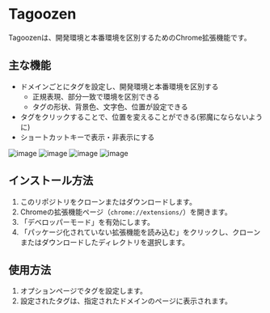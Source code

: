 # Tagoozen
Tagoozenは、開発環境と本番環境を区別するためのChrome拡張機能です。

## 主な機能
- ドメインごとにタグを設定し、開発環境と本番環境を区別する
   - 正規表現、部分一致で環境を区別できる
   - タグの形状、背景色、文字色、位置が設定できる
- タグをクリックすることで、位置を変えることができる(邪魔にならないように)
- ショートカットキーで表示・非表示にする

![image](https://github.com/user-attachments/assets/506813ad-ad4e-4bad-b6a0-a435d82ff833)
![image](https://github.com/user-attachments/assets/eb392cc5-57b5-4d19-a9e8-932e922115a2)
![image](https://github.com/user-attachments/assets/7391eb9d-c55f-4749-9419-893405b2a751)
![image](https://github.com/user-attachments/assets/8b19ed38-12df-4e6a-823c-f914943c7618)


## インストール方法

1. このリポジトリをクローンまたはダウンロードします。
2. Chromeの拡張機能ページ（`chrome://extensions/`）を開きます。
3. 「デベロッパーモード」を有効にします。
4. 「パッケージ化されていない拡張機能を読み込む」をクリックし、クローンまたはダウンロードしたディレクトリを選択します。

## 使用方法

1. オプションページでタグを設定します。
2. 設定されたタグは、指定されたドメインのページに表示されます。
   

